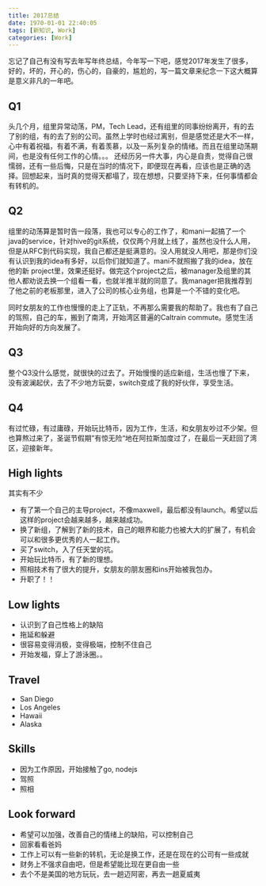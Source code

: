 ```yaml
---
title: 2017总结
date: 1970-01-01 22:40:05
tags: [新知识, Work]
categories: [Work]
---
```


忘记了自己有没有写去年写年终总结，今年写一下吧，感觉2017年发生了很多，好的，坏的，开心的，伤心的，自豪的，尴尬的，写一篇文章来纪念一下这大概算是意义非凡的一年吧。

Q1
------
头几个月，组里异常动荡，PM，Tech Lead，还有组里的同事纷纷离开，有的去了别的组，有的去了别的公司。虽然上学时也经过离别，但是感觉还是大不一样，心中有着祝福，有着不满，有着羡慕，以及一系列复杂的情绪。而且在组里动荡期间，也是没有任何工作的心情。。。
还经历另一件大事，内心是自责，觉得自己很懦弱，还有一些后悔，只是在当时的情况下，即便现在再看，应该也是正确的选择。回想起来，当时真的觉得天都塌了，现在想想，只要坚持下来，任何事情都会有转机的。

Q2
------
组里的动荡算是暂时告一段落，我也可以专心的工作了，和mani一起搞了一个java的service，针对hive的git系统，仅仅两个月就上线了，虽然也没什么人用，但是从RFC到代码实现，我自己都还是挺满意的。没人用就没人用吧，那是你们没有认识到我的idea有多好，以后你们就知道了。mani不就照搬了我的idea，放在他的新 project里，效果还挺好。做完这个project之后，被manager及组里的其他人都劝说去换一个组看一看，也就半推半就的同意了。我manager把我推荐到了他之前的老板那里，进入了公司的核心业务组，也算是一个不错的变化吧。

同时女朋友的工作也慢慢的走上了正轨，不再那么需要我的帮助了。我也有了自己的驾照，自己的车，搬到了南湾，开始湾区普遍的Caltrain commute。感觉生活开始向好的方向发展了。

Q3
------
整个Q3没什么感觉，就很快的过去了。开始慢慢的适应新组，生活也慢了下来，没有波澜起伏，去了不少地方玩耍，switch变成了我的好伙伴，享受生活。

Q4
------
有过忙碌，有过庸碌，开始玩比特币，因为工作，生活，和女朋友吵过不少架。但也算熬过来了，圣诞节假期”有惊无险“地在阿拉斯加度过了，在最后一天赶回了湾区，迎接新年。


High lights
------
其实有不少

- 有了第一个自己的主导project，不像maxwell，最后都没有launch。希望以后这样的project会越来越多，越来越成功。
- 换了新组，了解到了新的技术，自己的眼界和能力也被大大的扩展了，有机会可以和很多更优秀的人一起工作。
- 买了switch，入了任天堂的坑。
- 开始玩比特币，有了新的理想。
- 照相技术有了很大的提升，女朋友的朋友圈和ins开始被我包办。
- 升职了！！

Low lights
------
- 认识到了自己性格上的缺陷
 - 拖延和躲避
 - 很容易变得消极，变得极端，控制不住自己
 - 开始发福，穿上了游泳圈。。

Travel
------
- San Diego
- Los Angeles
- Hawaii
- Alaska

Skills
------
- 因为工作原因，开始接触了go, nodejs
- 驾照
- 照相

Look forward
-----
- 希望可以加强，改善自己的情绪上的缺陷，可以控制自己
- 回家看看爸妈
- 工作上可以有一些新的转机，无论是换工作，还是在现在的公司有一些成就
- 财务上不强求自由吧，但是希望能比现在更自由一些
- 去个不是美国的地方玩玩，去一趟迈阿密，再去一趟夏威夷


